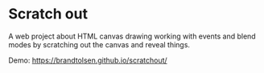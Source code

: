 # Scratch out

A web project about HTML canvas drawing working with events and blend modes by scratching out the canvas and reveal things.

Demo: https://brandtolsen.github.io/scratchout/
